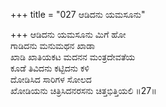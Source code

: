 +++
title = "027 ಆಡಿದನು ಯಮಸೂನು"

+++
ಆಡಿದನು ಯಮಸೂನು ಮಿಗೆ ಹೋ  
ಗಾಡಿದನು ಮನುಮಥನ ಖಾಡಾ  
ಖಾಡಿ ಖಾತಿಯಕಟ ಮದನನ ಮಂತ್ರದೇವತೆಯ  
ಕೂಡೆ ತಿವಿದನು ಕಟ್ಟಿದನು ಕಳಿ  
ದೋಡಿಸಿದ ಸಾರಿಗಳ ಸೋಲದ   
ಖೋಡಿಯನು ಚಿತ್ರಿಸಿದನರಸನು ಚಿತ್ತಭಿತ್ತಿಯಲಿ     ॥27॥